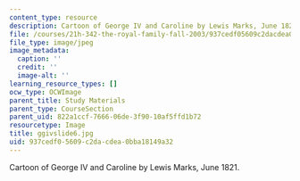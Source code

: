 ```yaml
---
content_type: resource
description: Cartoon of George IV and Caroline by Lewis Marks, June 1821.
file: /courses/21h-342-the-royal-family-fall-2003/937cedf05609c2dacdea0bba18149a32_ggivslide6.jpg
file_type: image/jpeg
image_metadata:
  caption: ''
  credit: ''
  image-alt: ''
learning_resource_types: []
ocw_type: OCWImage
parent_title: Study Materials
parent_type: CourseSection
parent_uid: 822a1ccf-7666-06de-3f90-10af5ffd1b72
resourcetype: Image
title: ggivslide6.jpg
uid: 937cedf0-5609-c2da-cdea-0bba18149a32
---
```

Cartoon of George IV and Caroline by Lewis Marks, June 1821.